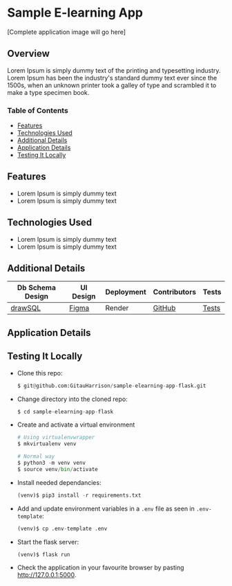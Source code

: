 # Sample E-learning App

[Complete application image will go here]

## Overview

Lorem Ipsum is simply dummy text of the printing and typesetting industry. Lorem Ipsum has been the industry's standard dummy text ever since the 1500s, when an unknown printer took a galley of type and scrambled it to make a type specimen book.

### Table of Contents

- [Features](#features)
- [Technologies Used](#technologies-used)
- [Additional Details](#additional-details)
- [Application Details](#application-details)
- [Testing It Locally](#testing-it-locally)


## Features

- Lorem Ipsum is simply dummy text
- Lorem Ipsum is simply dummy text

## Technologies Used

- Lorem Ipsum is simply dummy text
- Lorem Ipsum is simply dummy text

## Additional Details

| Db Schema Design | UI Design   | Deployment | Contributors    | Tests    |
| --------------- | ------   | ---------- | --------------- | -------- |
| [drawSQL](https://drawsql.app/teams/gitau-harrison/diagrams/sample-elearning-app)        | [Figma](https://www.figma.com/proto/iHXb2ynMTIyelCqlVAk30u/Lean-Sigma?node-id=1%3A2&scaling=min-zoom&page-id=0%3A1&starting-point-node-id=1%3A2) | Render     | [GitHub](https://github.com/GitauHarrison/sample-elearning-app/graphs/contributors)        | [Tests](tests.py) |


## Application Details



## Testing It Locally

- Clone this repo:

    ```python
    $ git@github.com:GitauHarrison/sample-elearning-app-flask.git
    ```
- Change directory into the cloned repo:

    ```python
    $ cd sample-elearning-app-flask
    ```
- Create and activate a virtual environment

    ```python
    # Using virtualenvwrapper
    $ mkvirtualenv venv

    # Normal way
    $ python3 -m venv venv
    $ source venv/bin/activate
    ```

- Install needed dependancies:

    ```python
    (venv)$ pip3 install -r requirements.txt
    ```

- Add and update environment variables in a `.env` file as seen in `.env-template`:

    ```python
    (venv)$ cp .env-template .env
    ```

- Start the flask server:

    ```python
    (venv)$ flask run
    ```

- Check the application in your favourite browser by pasting http://127.0.0.1:5000.